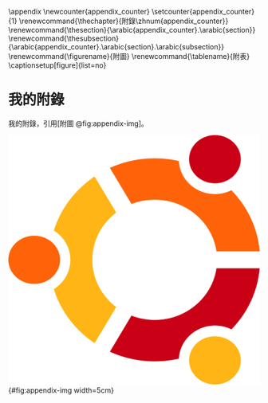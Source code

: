 \appendix
\newcounter{appendix_counter}
\setcounter{appendix_counter}{1}
\renewcommand{\thechapter}{附錄\zhnum{appendix_counter}}
\renewcommand{\thesection}{\arabic{appendix_counter}.\arabic{section}}
\renewcommand{\thesubsection}{\arabic{appendix_counter}.\arabic{section}.\arabic{subsection}}
\renewcommand{\figurename}{附圖}
\renewcommand{\tablename}{附表}
\captionsetup[figure]{list=no}
# 我的附錄

我的附錄，引用[附圖 @fig:appendix-img]。

![Ubuntu Logo](img/ubuntu-icon.svg){#fig:appendix-img width=5cm}
